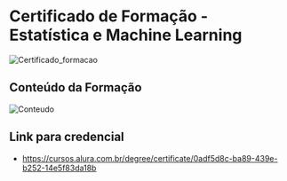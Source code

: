 # Certificado de Formação - Estatística e Machine Learning

![Certificado_formacao](https://github.com/user-attachments/assets/6699730d-43af-4cf8-9d51-7c4d06edc488)

## Conteúdo da Formação

![Conteudo](https://github.com/user-attachments/assets/08e83b10-cc83-40e3-9b75-08f6cf991aa1)

## Link para credencial

- https://cursos.alura.com.br/degree/certificate/0adf5d8c-ba89-439e-b252-14e5f83da18b